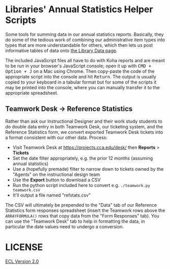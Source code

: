 # Libraries' Annual Statistics Helper Scripts

Some tools for summing data in our annual statistics reports. Basically, they do some of the tedious work of combining our administrative item types into types that are more understandable for others, which then lets us post informative tables of data onto [the Library Data page](https://libraries.cca.edu/about-us/about-us/library-data/).

The included JavaScript files all have to do with Koha reports and are meant to be run in your browser's JavaScript console; open it up with <kbd>CMD + Option + J</kbd> on a Mac using Chrome. Then copy-paste the code of the appropriate script into the console and hit <kbd>Return</kbd>. The output is usually copied to your keyboard in a tabular format but for some of the scripts it may be printed into the console, where you can manually transfer it to the appropriate spreadsheet.

## Teamwork Desk -> Reference Statistics

Rather than ask our Instructional Designer and their work study students to do double data entry in both Teamwork Desk, our ticketing system, and the Reference Statistics form, we convert exported Teamwork Desk tickets into a format consistent with our other data. Process:

- Visit Teamwork Desk at https://projects.cca.edu/desk/ then **Reports** > **Tickets**
- Set the date filter appropriately, e.g. the prior 12 months (assuming annual statistics)
- Use a (hopefully premade) filter to narrow down to tickets owned by the "Agents" on the instructional design team
- Use the **Export** button to download a CSV
- Run the python script included here to convert e.g. `./teamwork.py teamwork.csv`
- It'll output a file named "refstats.csv"

The CSV will ultimately be prepended to the "Data" tab of our Reference Statistics form responses spreadsheet (insert the Teamwork rows above the `ARRAYFORMULA()` rows that copy data from the "Form Responses" tab). You can use the "Teamwork Desk" tab to help in formatting the data, in particular the date values need to undergo a conversion.

# LICENSE

[ECL Version 2.0](https://opensource.org/licenses/ECL-2.0)
